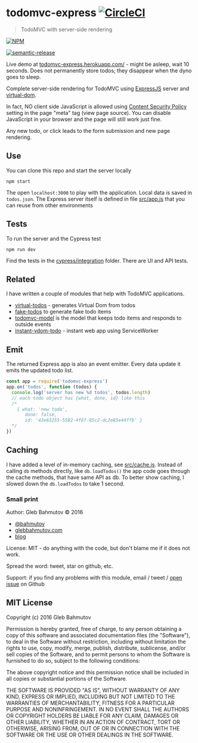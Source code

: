 # todomvc-express [![CircleCI](https://circleci.com/gh/bahmutov/todomvc-express/tree/master.svg?style=svg)](https://circleci.com/gh/bahmutov/todomvc-express/tree/master)

> TodoMVC with server-side rendering

[![NPM][todomvc-express-icon] ][todomvc-express-url]

[![semantic-release][semantic-image] ][semantic-url]

Live demo at [todomvc-express.herokuapp.com/](https://todomvc-express.herokuapp.com/) -
might be asleep, wait 10 seconds. Does not permanently store todos; they disappear when
the dyno goes to sleep.

Complete server-side rendering for TodoMVC using [ExpressJS](http://expressjs.com/) server and [virtual-dom](https://github.com/Matt-Esch/virtual-dom).

In fact, NO client side
JavaScript is allowed using
[Content Security Policy](https://glebbahmutov.com/blog/disable-inline-javascript-for-security/)
setting in the page "meta" tag (view page source). You can disable JavaScript in your browser
and the page will still work just fine.

Any new todo, or click leads to the form submission and new page rendering.

## Use

You can clone this repo and start the server locally

    npm start

The open `localhost:3000` to play with the application. Local data is saved in `todos.json`. The Express server itself is defined in file [src/app.js](src/app.js) that you can reuse from other environments

## Tests

To run the server and the Cypress test

```shell
npm run dev
```

Find the tests in the [cypress/integration](./cypress/integration) folder. There are UI and API tests.

## Related

I have written a couple of modules that help with TodoMVC applications.

* [virtual-todos](https://github.com/bahmutov/virtual-todos) - generates Virtual Dom from todos
* [fake-todos](https://github.com/bahmutov/fake-todos) to generate fake todo items
* [todomvc-model](https://github.com/bahmutov/todomvc-model) is the model that keeps
  todo items and responds to outside events
* [instant-vdom-todo](https://github.com/bahmutov/instant-vdom-todo) - instant web app
  using ServiceWorker

## Emit

The returned Express app is also an event emitter. Every data update it
emits the updated todo list.

```js
const app = require('todomvc-express')
app.on('todos', function (todos) {
  console.log('server has new %d todos', todos.length)
  // each todo object has {what, done, id} like this
  /*
    { what: 'new todo',
       done: false,
       id: '43e63255-5582-4f6f-85c2-dc2e85e44ffb' }
  */
})
```

## Caching

I have added a level of in-memory caching, see [src/cache.js](src/cache.js). Instead of calling `db` methods directly, like `db.loadTodos()` the app code goes through the cache methods, that have same API as db. To better show caching, I slowed down the `db.loadTodos` to take 1 second.

### Small print

Author: Gleb Bahmutov &copy; 2016

* [@bahmutov](https://twitter.com/bahmutov)
* [glebbahmutov.com](http://glebbahmutov.com)
* [blog](http://glebbahmutov.com/blog/)

License: MIT - do anything with the code, but don't blame me if it does not work.

Spread the word: tweet, star on github, etc.

Support: if you find any problems with this module, email / tweet /
[open issue](https://github.com/bahmutov/todomvc-express/issues) on Github

## MIT License

Copyright (c) 2016 Gleb Bahmutov

Permission is hereby granted, free of charge, to any person
obtaining a copy of this software and associated documentation
files (the "Software"), to deal in the Software without
restriction, including without limitation the rights to use,
copy, modify, merge, publish, distribute, sublicense, and/or sell
copies of the Software, and to permit persons to whom the
Software is furnished to do so, subject to the following
conditions:

The above copyright notice and this permission notice shall be
included in all copies or substantial portions of the Software.

THE SOFTWARE IS PROVIDED "AS IS", WITHOUT WARRANTY OF ANY KIND,
EXPRESS OR IMPLIED, INCLUDING BUT NOT LIMITED TO THE WARRANTIES
OF MERCHANTABILITY, FITNESS FOR A PARTICULAR PURPOSE AND
NONINFRINGEMENT. IN NO EVENT SHALL THE AUTHORS OR COPYRIGHT
HOLDERS BE LIABLE FOR ANY CLAIM, DAMAGES OR OTHER LIABILITY,
WHETHER IN AN ACTION OF CONTRACT, TORT OR OTHERWISE, ARISING
FROM, OUT OF OR IN CONNECTION WITH THE SOFTWARE OR THE USE OR
OTHER DEALINGS IN THE SOFTWARE.

[todomvc-express-icon]: https://nodei.co/npm/todomvc-express.svg?downloads=true
[todomvc-express-url]: https://npmjs.org/package/todomvc-express
[semantic-image]: https://img.shields.io/badge/%20%20%F0%9F%93%A6%F0%9F%9A%80-semantic--release-e10079.svg
[semantic-url]: https://github.com/semantic-release/semantic-release
